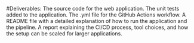 #Deliverables:
The source code for the web application.
The unit tests added to the application.
The .yml file for the GitHub Actions workflow.
A README file with a detailed explanation of how to run the application and the
pipeline.
A report explaining the CI/CD process, tool choices, and how the setup can be
scaled for larger applications.
